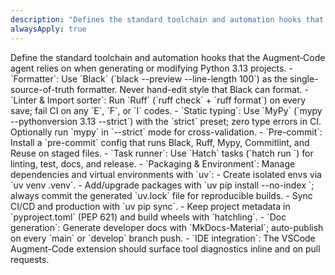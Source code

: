 ```yaml
---
description: "Defines the standard toolchain and automation hooks that the Augment-Code agent relies on when generating or modifying Python 3.13 projects."
alwaysApply: true
---
```

<code-tools>
<title>Standard Toolchain and Automation</title>
<overview>Define the standard toolchain and automation hooks that the Augment‑Code agent relies on when generating or modifying Python 3.13 projects.</overview>
<rules>
  - `Formatter`: Use `Black` (`black --preview --line-length 100`) as the single-source-of-truth formatter. Never hand-edit style that Black can format.
  - `Linter & Import sorter`: Run `Ruff` (`ruff check` + `ruff format`) on every save; fail CI on any `E`, `F`, or `I` codes.
  - `Static typing`: Use `MyPy` (`mypy --pythonversion 3.13 --strict`) with the `strict` preset; zero type errors in CI. Optionally run `mypy` in `--strict` mode for cross-validation.
  - `Pre-commit`: Install a `pre-commit` config that runs Black, Ruff, Mypy, Commitlint, and Reuse on staged files.
  - `Task runner`: Use `Hatch` tasks (`hatch run <task>`) for linting, test, docs, and release.
  - `Packaging & Environment`: Manage dependencies and virtual environments with `uv`:
    - Create isolated envs via `uv venv .venv`.
    - Add/upgrade packages with `uv pip install --no-index <pkg>`; always commit the generated `uv.lock` file for reproducible builds.
    - Sync CI/CD and production with `uv pip sync`.
    - Keep project metadata in `pyproject.toml` (PEP 621) and build wheels with `hatchling`.
  - `Doc generation`: Generate developer docs with `MkDocs-Material`; auto-publish on every `main` or `develop` branch push.
  - `IDE integration`: The VSCode Augment-Code extension should surface tool diagnostics inline and on pull requests.
</rules>
</code-tools>
